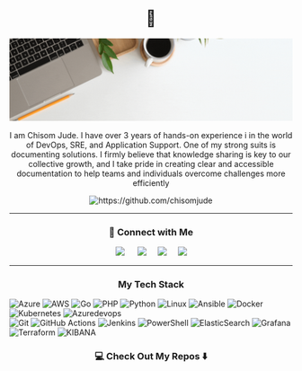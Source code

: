 <h1 align="center"> 👋 </h1>

![bannerimage](https://github.com/ChisomJude/chisomjude/blob/main/ChisomJudee.gif)
<div align='center'><p>
I am Chisom Jude. I have over 3 years of hands-on experience i in the world of DevOps, SRE, and Application Support. One of my strong suits is documenting solutions. I firmly believe that knowledge sharing is key to our collective growth, and I take pride in creating clear and accessible documentation to help teams and individuals overcome challenges more efficiently</p>

   <img src="https://komarev.com/ghpvc/?username=chisomjude" alt="https://github.com/chisomjude"/>
</div>


<hr>
<h3  align="center"> 🤝  Connect with Me </h3>
<p align="center">
<a target="_blank"href="https://www.linkedin.com/in/chisomjude/"><img src="https://img.shields.io/badge/linkedin-%230077B5.svg?&style=for-the-badge&logo=linkedin&logoColor=white" /></a> &nbsp;&nbsp;&nbsp;&nbsp;
  <a target="_blank"href="https://twitter.com/_chisomjude"><img src="https://img.shields.io/badge/twitter-%231DA1F2.svg?&style=for-the-badge&logo=twitter&logoColor=white" /></a>&nbsp;&nbsp;&nbsp;&nbsp;
  <a href="mailto:chisomjude0205@gmail.com?subject=Hello%20Chisom,%20From%20Github"><img src="https://img.shields.io/badge/gmail-%23D14836.svg?&style=for-the-badge&logo=gmail&logoColor=white" /></a>&nbsp;&nbsp;&nbsp;&nbsp;
<a href="https://hashnode.com/@chisomjude"><img src="https://img.shields.io/badge/Hashnode-2962FF?style=for-the-badge&logo=hashnode&logoColor=white"/></a>
</p>

<hr>

<h3  align="center">  My Tech Stack </h3>

![Azure](https://img.shields.io/badge/azure-%230072C6.svg?style=for-the-badge&logo=microsoftazure&logoColor=white)
![AWS](https://img.shields.io/badge/AWS-%23FF9900.svg?style=for-the-badge&logo=amazon-aws&logoColor=white)
![Go](https://img.shields.io/badge/go-%2300ADD8.svg?style=for-the-badge&logo=go&logoColor=white)
![PHP](https://img.shields.io/badge/php-%23777BB4.svg?style=for-the-badge&logo=php&logoColor=white)
![Python](https://img.shields.io/badge/python-%230072C6.svg?style=for-the-badge&logo=python&logoColor=white)
![Linux](https://img.shields.io/badge/Linux-FCC624?style=for-the-badge&logo=linux&logoColor=black)
![Ansible](https://img.shields.io/badge/ansible-%231A1918.svg?style=for-the-badge&logo=ansible&logoColor=white)
![Docker](https://img.shields.io/badge/docker-%230db7ed.svg?style=for-the-badge&logo=docker&logoColor=white)
![Kubernetes](https://img.shields.io/badge/kubernetes-%23326ce5.svg?style=for-the-badge&logo=kubernetes&logoColor=white)
![Azuredevops](https://img.shields.io/badge/azuredevops-%230072C6.svg?style=for-the-badge&logo=azuredevops&logoColor=white)
<br/>
![Git](https://img.shields.io/badge/git-%23F05033.svg?style=for-the-badge&logo=git&logoColor=white)
![GitHub Actions](https://img.shields.io/badge/github%20actions-%232671E5.svg?style=for-the-badge&logo=githubactions&logoColor=white)
![Jenkins](https://img.shields.io/badge/jenkins-%232C5263.svg?style=for-the-badge&logo=jenkins&logoColor=white)
![PowerShell](https://img.shields.io/badge/PowerShell-%235391FE.svg?style=for-the-badge&logo=powershell&logoColor=white)
![ElasticSearch](https://img.shields.io/badge/-ElasticSearch-005571?style=for-the-badge&logo=elasticsearch)
![Grafana](https://img.shields.io/badge/grafana-%23F46800.svg?style=for-the-badge&logo=grafana&logoColor=white)
![Terraform](https://img.shields.io/badge/terraform-%235835CC.svg?style=for-the-badge&logo=terraform&logoColor=white)
![KIBANA](https://img.shields.io/badge/-kibana-005571?style=for-the-badge&logo=kibana)


<h3  align="center">💻 Check Out My Repos ⬇️ </h3>

<!--
**ChisomJude/chisomjude** is a ✨ _special_ ✨ repository because its `README.md` (this file) appears on your GitHub profile.

Here are some ideas to get you started:

- 🔭 I’m currently working on ...
- 🌱 I’m currently learning ...
- 👯 I’m looking to collaborate on ...
- 🤔 I’m looking for help with ...
- 💬 Ask me about ...
- 📫 How to reach me: ...
- 😄 Pronouns: ...
- ⚡ Fun fact: ...
<hr>

![](http://github-profile-summary-cards.vercel.app/api/cards/most-commit-language?username=chisomjude&theme=ayu_mirage)
![](http://github-profile-summary-cards.vercel.app/api/cards/repos-per-language?username=chisomjude&theme=ayu_mirage)

<hr>

-->
